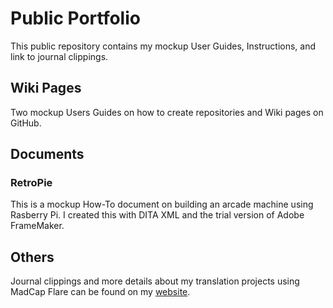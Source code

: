 # Public Portfolio
This public repository contains my mockup User Guides, Instructions, and link to journal clippings.
## Wiki Pages
Two mockup Users Guides on how to create repositories and Wiki pages on GitHub.
## Documents
### RetroPie
This is a mockup How-To document on building an arcade machine using Rasberry Pi. I created this with DITA XML and the trial version of Adobe FrameMaker.
## Others
Journal clippings and more details about my translation projects using MadCap Flare can be found on my [website](my-working-portfolio.com).
